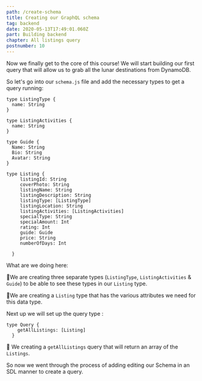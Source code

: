 ```yaml
---
path: /create-schema
title: Creating our GraphQL schema
tag: backend
date: 2020-05-13T17:49:01.060Z
part: Building backend
chapter: All listings query
postnumber: 10
---
```


Now we finally get to the core of this course! We will start building our first query that will allow us to grab all the lunar destinations from DynamoDB.

So let's go into our `schema.js` file and add the necessary types to get a query running:

```
type ListingType {
  name: String
}

type ListingActivities {
  name: String
}

type Guide {
  Name: String
  Bio: String
  Avatar: String
}

type Listing {
     listingId: String
     coverPhoto: String
     listingName: String
     listingDescription: String
     listingType: [ListingType]
     listingLocation: String
     listingActivities: [ListingActivities]
     specialType: String
     specialAmount: Int
     rating: Int
     guide: Guide
     price: String
     numberOfDays: Int

  }
```

What are we doing here:

🔋We are creating three separate types (`ListingType`, `ListingActivities` & `Guide`) to be able to see these types in our `Listing` type.

🔋We are creating a `Listing` type that has the various attributes we need for this data type.

Next up we will set up the query type :

```
type Query {
    getAllListings: [Listing]
  }
```

🔋 We creating a `getAllListings` query that will return an array of the `Listings`.

So now we went through the process of adding editing our Schema in an SDL manner to create a query.
